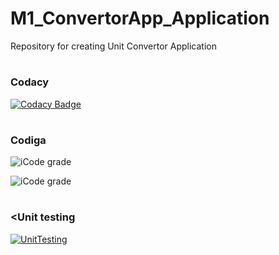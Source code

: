 # M1_ConvertorApp_Application

Repository for creating Unit Convertor Application


# <h3> Codacy 


 [![Codacy Badge](https://app.codacy.com/project/badge/Grade/5a46c7a8b7374b2e8e668a73e582ef96)](https://www.codacy.com/gh/Aakashqu/M1_ConvertorApp_Application/dashboard?utm_source=github.com&amp;utm_medium=referral&amp;utm_content=Aakashqu/M1_ConvertorApp_Application&amp;utm_campaign=Badge_Grade)

# <h3> Codiga

![iCode grade](https://api.codiga.io/project/31037/score/svg)


![iCode grade](https://api.codiga.io/project/31037/status/svg)
 
 
 # <h3> <Unit testing
              
 [![UnitTesting](https://github.com/Aakashqu/M1_ConvertorApp_Application/actions/workflows/c-cpp.yml/badge.svg)](https://github.com/Aakashqu/M1_ConvertorApp_Application/actions/workflows/c-cpp.yml)
